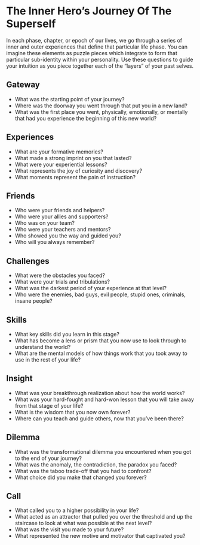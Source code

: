 # The Inner Hero’s Journey Of The Superself

In each phase, chapter, or epoch of our lives, we go through a series of inner and outer experiences that define that particular life phase. You can imagine these elements as puzzle pieces which integrate to form that particular sub-identity within your personality. Use these questions to guide your intuition as you piece together each of the “layers” of your past selves.

## Gateway
- What was the starting point of your journey?
- Where was the doorway you went through that put you in a new land?
- What was the first place you went, physically, emotionally, or mentally that had you experience the beginning of this new world?

## Experiences
- What are your formative memories?
- What made a strong imprint on you that lasted?
- What were your experiential lessons?
- What represents the joy of curiosity and discovery?
- What moments represent the pain of instruction?

## Friends
- Who were your friends and helpers?
- Who were your allies and supporters?
- Who was on your team?
- Who were your teachers and mentors?
- Who showed you the way and guided you?
- Who will you always remember?

## Challenges
- What were the obstacles you faced?
- What were your trials and tribulations?
- What was the darkest period of your experience at that level?
- Who were the enemies, bad guys, evil people, stupid ones, criminals, insane people?

## Skills
- What key skills did you learn in this stage?
- What has become a lens or prism that you now use to look through to understand the world?
- What are the mental models of how things work that you took away to use in the rest of your life?

## Insight
- What was your breakthrough realization about how the world works?
- What was your hard-fought and hard-won lesson that you will take away from that stage of your life?
- What is the wisdom that you now own forever?
- Where can you teach and guide others, now that you’ve been there?

## Dilemma
- What was the transformational dilemma you encountered when you got to the end of your journey?
- What was the anomaly, the contradiction, the paradox you faced?
- What was the taboo trade-off that you had to confront?
- What choice did you make that changed you forever?

## Call
- What called you to a higher possibility in your life?
- What acted as an attractor that pulled you over the threshold and up the staircase to look at what was possible at the next level?
- What was the visit you made to your future?
- What represented the new motive and motivator that captivated you?

